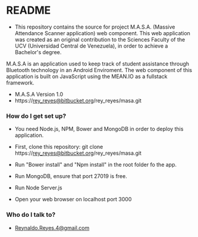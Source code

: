 # README #

* This repository contains the source for project M.A.S.A. (Massive Attendance Scanner application) web component. This web application was created as an original contribution to the Sciences Faculty of the UCV (Universidad Central de Venezuela), in order to achieve a Bachelor's degree.

M.A.S.A is an application used to keep track of student assistance through Bluetooth technology in an Android Enviroment. The web component of this application is built on JavaScript using the MEAN.IO as a fullstack framework.
* M.A.S.A Version 1.0
* https://rey_reyes@bitbucket.org/rey_reyes/masa.git

### How do I get set up? ###

* You need Node.js, NPM, Bower and MongoDB in order to deploy this application.

* First, clone this repository: 
git clone  https://rey_reyes@bitbucket.org/rey_reyes/masa.git
* Run "Bower install" and "Npm install" in the root folder fo the app.
* Run MongoDB, ensure that port 27019 is free.
* Run Node Server.js
* Open your web browser on localhost port 3000

### Who do I talk to? ###

* Reynaldo.Reyes.4@gmail.com